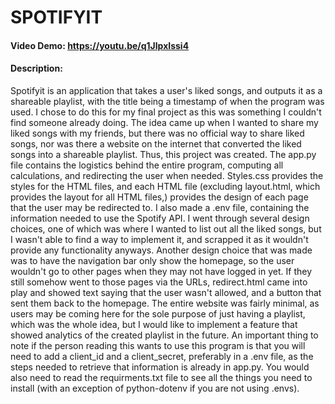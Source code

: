 # SPOTIFYIT
#### Video Demo:  <https://youtu.be/q1JlpxIssi4>
#### Description:
Spotifyit is an application that takes a user's liked songs, and outputs it as a shareable playlist, with the title being a timestamp of when the program was used. I chose to do this for my final project as this was something I couldn't find someone already doing. The idea came up when I wanted to share my liked songs with my friends, but there was no official way to share liked songs, nor was there a website on the internet that converted the liked songs into a shareable playlist. Thus, this project was created. The app.py file contains the logistics behind the entire program, computing all calculations, and redirecting the user when needed. Styles.css provides the styles for the HTML files, and each HTML file (excluding layout.html, which provides the layout for all HTML files,) provides the design of each page that the user may be redirected to. I also made a .env file, containing the information needed to use the Spotify API. I went through several design choices, one of which was where I wanted to list out all the liked songs, but I wasn't able to find a way to implement it, and scrapped it as it wouldn't provide any functionality anyways. Another design choice that was made was to have the navigation bar only show the homepage, so the user wouldn't go to other pages when they may not have logged in yet. If they still somehow went to those pages via the URLs, redirect.html came into play and showed text saying that the user wasn't allowed, and a button that sent them back to the homepage. The entire website was fairly minimal, as users may be coming here for the sole purpose of just having a playlist, which was the whole idea, but I would like to implement a feature that showed analytics of the created playlist in the future. An important thing to note if the person reading this wants to use this program is that you will need to add a client_id and a client_secret, preferably in a .env file, as the steps needed to retrieve that information is already in app.py. You would also need to read the requirments.txt file to see all the things you need to install (with an exception of python-dotenv if you are not using .envs).
